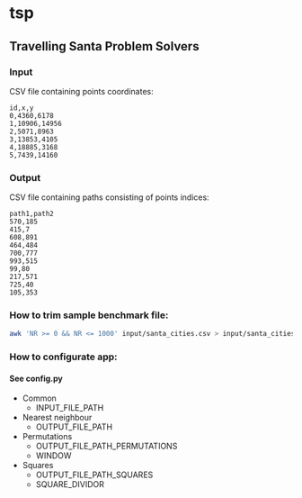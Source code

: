 # tsp
## Travelling  Santa Problem Solvers
### Input
CSV file containing points coordinates:
```csv
id,x,y
0,4360,6178
1,10906,14956
2,5071,8963
3,13853,4105
4,18885,3168
5,7439,14160
```
### Output
CSV file containing paths consisting of points indices:
```csv
path1,path2
570,185
415,7
608,891
464,484
700,777
993,515
99,80
217,571
725,40
105,353
```
### How to trim sample benchmark file:
```bash
awk 'NR >= 0 && NR <= 1000' input/santa_cities.csv > input/santa_cities_trimmed.csv
```
### How to configurate app:
#### See config.py
- Common
    - INPUT_FILE_PATH
- Nearest neighbour 
    - OUTPUT_FILE_PATH
- Permutations
    - OUTPUT_FILE_PATH_PERMUTATIONS
    - WINDOW
- Squares
    - OUTPUT_FILE_PATH_SQUARES
    - SQUARE_DIVIDOR
